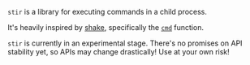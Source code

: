 `stir` is a library for executing commands in a child process.

It's heavily inspired by [shake](https://shakebuild.com/), specifically the
[`cmd`](https://hackage.haskell.org/package/shake-0.19.4/docs/Development-Shake.html#v:cmd) function.

`stir` is currently in an experimental stage.
There's no promises on API stability yet, so APIs may change drastically!
Use at your own risk!
